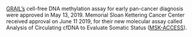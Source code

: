 
[GRAIL’s](https://grail.com/press-releases/grail-announces-significant-progress-with-multi-cancer-early-detection-test-including-fda-breakthrough-device-designation/) cell-free DNA methylation assay for early pan-cancer diagnosis were approved in May 13, 2019. Memorial Sloan Kettering Cancer Center received approval on June 11 2019, for their new molecular assay called Analysis of Circulating cfDNA to Evaluate Somatic Status ([MSK-ACCESS](https://www.genomeweb.com/liquid-biopsy/memorial-sloan-kettering-nears-approval-liquid-biopsy-test-describes-validation-aacr)). 
